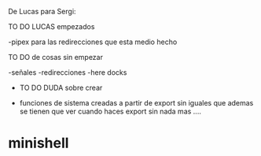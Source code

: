 

De Lucas para Sergi:

TO DO LUCAS empezados

-pipex para las redirecciones que esta medio hecho

TO DO de cosas sin empezar 

-señales
-redirecciones
-here docks

- TO DO DUDA sobre crear

- funciones de sistema creadas a partir de export sin iguales que ademas se tienen que ver 
	cuando haces export sin nada mas ....



# minishell
